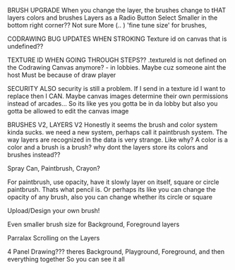 
BRUSH UPGRADE
  When you change the layer, the brushes change to tHAT layers colors and brushes
  Layers as a Radio Button Select
  Smaller in the bottom right corner?? Not sure
  More (.. ) 'fine tune size' for brushes,

CODRAWING BUG UPDATES
  WHEN STROKING
    Texture id on canvas that is undefined?? 
    
  TEXTURE ID WHEN GOING THROUGH STEPS??
    .textureId is not defined on the Codrawing Canvas anymore? - in lobbies. Maybe cuz someone aint the host
    Must be because of draw player 

  SECURITY
    ALSO security is still a problem. If I send in a texture id I want to replace then I CAN. Maybe canvas images determine their own permissions instead of arcades...
    So its like yes you gotta be in da lobby but also you gotta be allowed to edit the canvas image

BRUSHES V2, LAYERS V2
  Honestly it seems the brush and color system kinda sucks. 
  we need a new system, perhaps call it paintbrush system. The way layers are recognized in the data is very strange. Like why? A color is a color and a brush is a brush? why dont the layers store its colors and brushes instead??

  Spray Can, Paintbrush, Crayon?

  For paintbrush, use opacity, have it slowly layer on itself, square or circle paintbrush. Thats what pencil is. Or perhaps its like you can change the opacity of any brush, also you can change whether its circle or square

  Upload/Design your own brush!

  Even smaller brush size for Background, Foreground layers

  Parralax Scrolling on the Layers


4 Panel Drawing??? 
  theres Background, Playground, Foreground, and then everything together
  So you can see it all